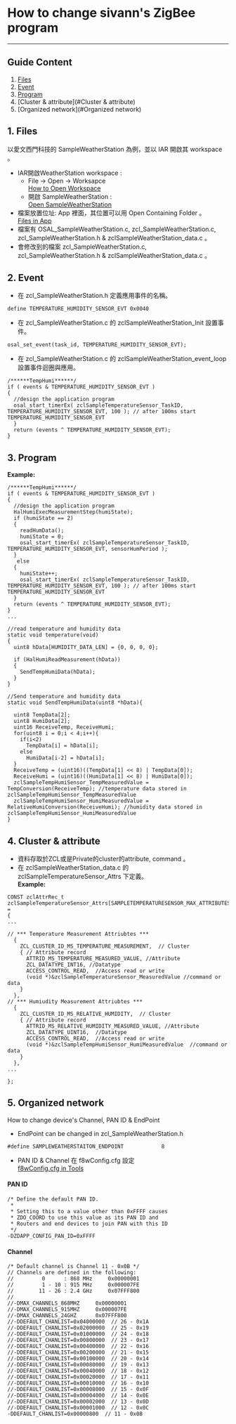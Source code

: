 # How to change sivann's ZigBee program  
---  

## Guide Content  

1. [Files](#Files)  
2. [Event](#Event)  
3. [Program](#Program)  
4. [Cluster & attribute](#Cluster & attribute)  
5. [Organized network](#Organized network)  


<a name="Files"></a>
## 1. Files  
以愛文西門科技的 SampleWeatherStation 為例，並以 IAR 開啟其 workspace 。  
* IAR開啟WeatherStation workspace :  
  * File -> Open -> Worksapce  
[How to Open Workspace](http://i.imgur.com/IuSgFZP.png "How to Open Workspace")  
  * 開啟 SampleWeatherStation :  
[Open SampleWeatherStation](http://i.imgur.com/MIfgIZc.png "Open SampleWeatherStation")  
* 檔案放置位址: App 裡面，其位置可以用 Open Containing Folder 。  
[Files in App](http://i.imgur.com/skfhneD.png "Files in App")  
* 檔案有 OSAL_SampleWeatherStation.c, zcl_SampleWeatherStation.c, zcl_SampleWeatherStation.h & zclSampleWeatherStation_data.c 。  
* 會修改到的檔案 zcl_SampleWeatherStation.c, zcl_SampleWeatherStation.h & zclSampleWeatherStation_data.c  。  


<a name="Event"></a>
## 2. Event  
* 在 zcl_SampleWeatherStation.h 定義應用事件的名稱。  
```
define TEMPERATURE_HUMIDITY_SENSOR_EVT 0x0040  
```
* 在 zcl_SampleWeatherStation.c 的 zclSampleWeatherStation_Init 設置事件。  
```
osal_set_event(task_id, TEMPERATURE_HUMIDITY_SENSOR_EVT);
```
* 在 zcl_SampleWeatherStation.c 的 zclSampleWeatherStation_event_loop 設置事件迴圈與應用。  
```
/******TempHumi******/
if ( events & TEMPERATURE_HUMIDITY_SENSOR_EVT )
{
  //design the application program
  osal_start_timerEx( zclSampleTemperatureSensor_TaskID, TEMPERATURE_HUMIDITY_SENSOR_EVT, 100 ); // after 100ms start TEMPERATURE_HUMIDITY_SENSOR_EVT
  }
  return (events ^ TEMPERATURE_HUMIDITY_SENSOR_EVT);
}
```

<a name="Program"></a>
## 3. Program  
**Example:**  
```
/******TempHumi******/
if ( events & TEMPERATURE_HUMIDITY_SENSOR_EVT )
{
  //design the application program
  HalHumiExecMeasurementStep(humiState);
  if (humiState == 2)
  {
    readHumData();
    humiState = 0;
    osal_start_timerEx( zclSampleTemperatureSensor_TaskID, TEMPERATURE_HUMIDITY_SENSOR_EVT, sensorHumPeriod );
  }
   else
  {
    humiState++;
    osal_start_timerEx( zclSampleTemperatureSensor_TaskID, TEMPERATURE_HUMIDITY_SENSOR_EVT, 100 ); // after 100ms start TEMPERATURE_HUMIDITY_SENSOR_EVT
  }
  return (events ^ TEMPERATURE_HUMIDITY_SENSOR_EVT);
}
...

//read temperature and humidity data
static void temperature(void)
{
  uint8 hData[HUMIDITY_DATA_LEN] = {0, 0, 0, 0};

  if (HalHumiReadMeasurement(hData))
  {
    SendTempHumiData(hData);
  }
}

//Send temperature and humidity data
static void SendTempHumiData(uint8 *hData){

  uint8 TempData[2];
  uint8 HumiData[2];
  uint16 ReceiveTemp, ReceiveHumi;
  for(uint8 i = 0;i < 4;i++){
    if(i<2)
      TempData[i] = hData[i];
    else
      HumiData[i-2] = hData[i];
  }
  ReceiveTemp = (uint16)((TempData[1] << 8) | TempData[0]);
  ReceiveHumi = (uint16)((HumiData[1] << 8) | HumiData[0]);
  zclSampleTempHumiSensor_TempMeasuredValue = TempConversion(ReceiveTemp); //temperature data stored in zclSampleTempHumiSensor_TempMeasuredValue
  zclSampleTempHumiSensor_HumiMeasuredValue = RelativeHumiConversion(ReceiveHumi); //humidity data stored in zclSampleTempHumiSensor_HumiMeasuredValue
}
```

<a name="Cluster & attribute"></a>
## 4. Cluster & attribute  
* 資料存取於ZCL或是Private的cluster的attribute, command 。  
* 在 zclSampleWeatherStation_data.c 的 zclSampleTemperatureSensor_Attrs 下定義。  
**Example:**  
```
CONST zclAttrRec_t zclSampleTemperatureSensor_Attrs[SAMPLETEMPERATURESENSOR_MAX_ATTRIBUTES] =
{
...

// *** Temperature Measurement Attriubtes ***
  {
    ZCL_CLUSTER_ID_MS_TEMPERATURE_MEASUREMENT,  // Cluster
    { // Attribute record
      ATTRID_MS_TEMPERATURE_MEASURED_VALUE, //Attribute
      ZCL_DATATYPE_INT16, //Datatype
      ACCESS_CONTROL_READ,  //Access read or write
      (void *)&zclSampleTemperatureSensor_MeasuredValue //command or data
    }
  },
// *** Humiudity Measurement Attriubtes ***
  {
    ZCL_CLUSTER_ID_MS_RELATIVE_HUMIDITY,  // Cluster
    { // Attribute record
      ATTRID_MS_RELATIVE_HUMIDITY_MEASURED_VALUE, //Attribute
      ZCL_DATATYPE_UINT16,  //Datatype
      ACCESS_CONTROL_READ,  //Access read or write
      (void *)&zclSampleTempHumiSensor_HumiMeasuredValue  //command or data
    }
  },
...

};
```

<a name="Organized network"></a>
## 5. Organized network   
How to change device's Channel, PAN ID & EndPoint  
* EndPoint can be changed in zcl_SampleWeatherStation.h  
```
#define SAMPLEWEATHERSTAITON_ENDPOINT            8
```
* PAN ID  & Channel 在 f8wConfig.cfg 設定  
[f8wConfig.cfg in Tools](http://i.imgur.com/2LWAeZI.png "f8wConfig.cfg in Tools")  

#### PAN ID  
```
/* Define the default PAN ID.
 *
 * Setting this to a value other than 0xFFFF causes
 * ZDO_COORD to use this value as its PAN ID and
 * Routers and end devices to join PAN with this ID
 */
-DZDAPP_CONFIG_PAN_ID=0xFFFF
```
#### Channel
```
/* Default channel is Channel 11 - 0x0B */
// Channels are defined in the following:
//         0      : 868 MHz     0x00000001
//         1 - 10 : 915 MHz     0x000007FE
//        11 - 26 : 2.4 GHz     0x07FFF800
//
//-DMAX_CHANNELS_868MHZ     0x00000001
//-DMAX_CHANNELS_915MHZ     0x000007FE
//-DMAX_CHANNELS_24GHZ      0x07FFF800
//-DDEFAULT_CHANLIST=0x04000000  // 26 - 0x1A
//-DDEFAULT_CHANLIST=0x02000000  // 25 - 0x19
//-DDEFAULT_CHANLIST=0x01000000  // 24 - 0x18
//-DDEFAULT_CHANLIST=0x00800000  // 23 - 0x17
//-DDEFAULT_CHANLIST=0x00400000  // 22 - 0x16
//-DDEFAULT_CHANLIST=0x00200000  // 21 - 0x15
//-DDEFAULT_CHANLIST=0x00100000  // 20 - 0x14
//-DDEFAULT_CHANLIST=0x00080000  // 19 - 0x13
//-DDEFAULT_CHANLIST=0x00040000  // 18 - 0x12
//-DDEFAULT_CHANLIST=0x00020000  // 17 - 0x11
//-DDEFAULT_CHANLIST=0x00010000  // 16 - 0x10
//-DDEFAULT_CHANLIST=0x00008000  // 15 - 0x0F
//-DDEFAULT_CHANLIST=0x00004000  // 14 - 0x0E
//-DDEFAULT_CHANLIST=0x00002000  // 13 - 0x0D
//-DDEFAULT_CHANLIST=0x00001000  // 12 - 0x0C
-DDEFAULT_CHANLIST=0x00000800  // 11 - 0x0B
```
